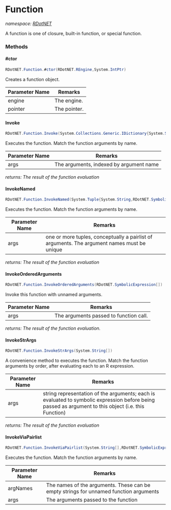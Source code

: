 ﻿# Function
_namespace: [RDotNET](./index.md)_

A function is one of closure, built-in function, or special function.



### Methods

#### #ctor
```csharp
RDotNET.Function.#ctor(RDotNET.REngine,System.IntPtr)
```
Creates a function object.

|Parameter Name|Remarks|
|--------------|-------|
|engine|The engine.|
|pointer|The pointer.|


#### Invoke
```csharp
RDotNET.Function.Invoke(System.Collections.Generic.IDictionary{System.String,RDotNET.SymbolicExpression})
```
Executes the function. Match the function arguments by name.

|Parameter Name|Remarks|
|--------------|-------|
|args|The arguments, indexed by argument name|


_returns: The result of the function evaluation_

#### InvokeNamed
```csharp
RDotNET.Function.InvokeNamed(System.Tuple{System.String,RDotNET.SymbolicExpression}[])
```
Executes the function. Match the function arguments by name.

|Parameter Name|Remarks|
|--------------|-------|
|args|one or more tuples, conceptually a pairlist of arguments. The argument names must be unique|


_returns: The result of the function evaluation_

#### InvokeOrderedArguments
```csharp
RDotNET.Function.InvokeOrderedArguments(RDotNET.SymbolicExpression[])
```
Invoke this function with unnamed arguments.

|Parameter Name|Remarks|
|--------------|-------|
|args|The arguments passed to function call.|


_returns: The result of the function evaluation._

#### InvokeStrArgs
```csharp
RDotNET.Function.InvokeStrArgs(System.String[])
```
A convenience method to executes the function. Match the function arguments by order, after evaluating each to an R expression.

|Parameter Name|Remarks|
|--------------|-------|
|args|string representation of the arguments; each is evaluated to symbolic expression before being passed as argument to this object (i.e. this Function)|


_returns: The result of the function evaluation_

#### InvokeViaPairlist
```csharp
RDotNET.Function.InvokeViaPairlist(System.String[],RDotNET.SymbolicExpression[])
```
Executes the function. Match the function arguments by name.

|Parameter Name|Remarks|
|--------------|-------|
|argNames|The names of the arguments. These can be empty strings for unnamed function arguments|
|args|The arguments passed to the function|



